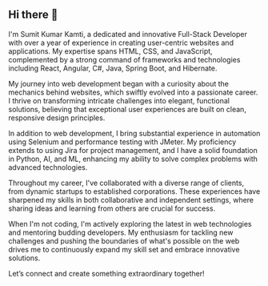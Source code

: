 ## Hi there 👋

I'm Sumit Kumar Kamti, a dedicated and innovative Full-Stack Developer with over a year of experience in creating user-centric websites and applications. My expertise spans HTML, CSS, and JavaScript, complemented by a strong command of frameworks and technologies including React, Angular, C#, Java, Spring Boot, and Hibernate.

My journey into web development began with a curiosity about the mechanics behind websites, which swiftly evolved into a passionate career. I thrive on transforming intricate challenges into elegant, functional solutions, believing that exceptional user experiences are built on clean, responsive design principles.

In addition to web development, I bring substantial experience in automation using Selenium and performance testing with JMeter. My proficiency extends to using Jira for project management, and I have a solid foundation in Python, AI, and ML, enhancing my ability to solve complex problems with advanced technologies.

Throughout my career, I've collaborated with a diverse range of clients, from dynamic startups to established corporations. These experiences have sharpened my skills in both collaborative and independent settings, where sharing ideas and learning from others are crucial for success.

When I'm not coding, I'm actively exploring the latest in web technologies and mentoring budding developers. My enthusiasm for tackling new challenges and pushing the boundaries of what's possible on the web drives me to continuously expand my skill set and embrace innovative solutions.

Let’s connect and create something extraordinary together!
